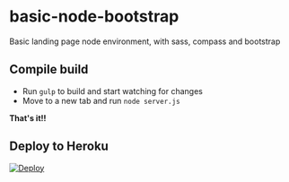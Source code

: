# basic-node-bootstrap
Basic landing page node environment, with sass, compass and bootstrap

## Compile build
* Run `gulp` to build and start watching for changes
* Move to a new tab and run `node server.js`

**That's it!!**

## Deploy to Heroku

[![Deploy](https://www.herokucdn.com/deploy/button.svg)](https://heroku.com/deploy)
